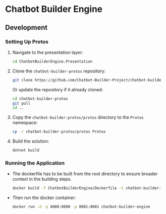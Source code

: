 ﻿# Chatbot Builder Engine

## Development

### Setting Up Protos

1. Navigate to the presentation layer:
    ```bash
    cd ChatbotBuilderEngine.Presentation
    ```

2. Clone the `chatbot-builder-protos` repository:
   ```bash
   git clone https://github.com/Chatbot-Builder-Project/chatbot-builder-protos.git
   ```
   Or update the repository if it already cloned:
   ```bash
   cd chatbot-builder-protos
   git pull
   cd ..
   ```

3. Copy the `chatbot-builder-protos/protos` directory to the `Protos` namespace:
   ```bash
   cp -r chatbot-builder-protos/protos Protos
   ```

4. Build the solution:
   ```bash
   dotnet build
   ```

### Running the Application

- The dockerfile has to be built from the root directory to ensure broader context in the building steps.
    ```bash
    docker build -f ChatbotBuilderEngine/Dockerfile -t chatbot-builder-engine .
    ```

- Then run the docker container:
    ```bash
    docker run -d -p 8080:8080 -p 8081:8081 chatbot-builder-engine
    ```

